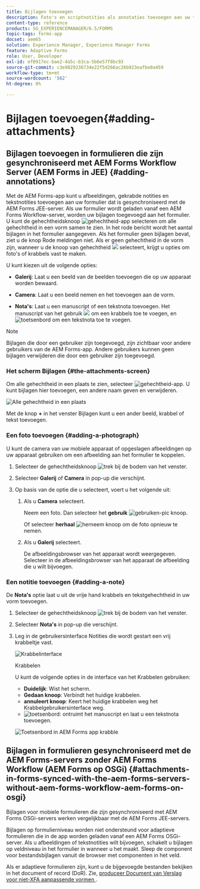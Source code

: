 ```yaml
---
title: Bijlagen toevoegen
description: Foto's en scriptnotities als annotaties toevoegen aan uw taak in de AEM Forms-app
content-type: reference
products: SG_EXPERIENCEMANAGER/6.5/FORMS
topic-tags: forms-app
docset: aem65
solution: Experience Manager, Experience Manager Forms
feature: Adaptive Forms
role: User, Developer
exl-id: ef0917ec-bae2-4a5c-b3ca-5b6e57f8bc93
source-git-commit: c3e9029236734e22f5d266ac26b923eafbe0a459
workflow-type: tm+mt
source-wordcount: '562'
ht-degree: 0%

---
```


# Bijlagen toevoegen{#adding-attachments}

## Bijlagen toevoegen in formulieren die zijn gesynchroniseerd met AEM Forms Workflow Server (AEM Forms in JEE) {#adding-annotations}

Met de AEM Forms-app kunt u afbeeldingen, gekrabde notities en tekstnotities toevoegen aan uw formulier dat is gesynchroniseerd met de AEM Forms JEE-server. Als uw formulier wordt geladen vanaf een AEM Forms Workflow-server, worden uw bijlagen toegevoegd aan het formulier. U kunt de gehechtheidsknoop ![ gehechtheid-app ](assets/attachments-app.png) selecteren om alle gehechtheid in een vorm samen te zien. In het rode bericht wordt het aantal bijlagen in het formulier aangegeven. Als het formulier geen bijlagen bevat, ziet u de knop Rode meldingen niet. Als er geen gehechtheid in de vorm zijn, wanneer u de knoop van gehechtheid ![ ](assets/attch.png) selecteert, krijgt u opties om foto&#39;s of krabbels vast te maken.

U kunt kiezen uit de volgende opties:

* **Galerij**: Laat u een beeld van de beelden toevoegen die op uw apparaat worden bewaard.

* **Camera**: Laat u een beeld nemen en het toevoegen aan de vorm.

* **Nota&#39;s**: Laat u een manuscript of een tekstnota toevoegen. Het manuscript van het gebruik ![ ](assets/scribble.png) om een krabbels toe te voegen, en ![ toetsenbord ](assets/keyboard.png) om een tekstnota toe te voegen.

>[!NOTE]
>
>Bijlagen die door een gebruiker zijn toegevoegd, zijn zichtbaar voor andere gebruikers van de AEM Forms-app. Andere gebruikers kunnen geen bijlagen verwijderen die door een gebruiker zijn toegevoegd.
>

### Het scherm Bijlagen {#the-attachments-screen}

Om alle gehechtheid in een plaats te zien, selecteer ![ gehechtheid-app ](assets/attachments-app.png). U kunt bijlagen hier toevoegen, een andere naam geven en verwijderen.

![ Alle gehechtheid in een plaats ](assets/attachments-screen.png)

Met de knop **+** in het venster Bijlagen kunt u een ander beeld, krabbel of tekst toevoegen.

### Een foto toevoegen {#adding-a-photograph}

U kunt de camera van uw mobiele apparaat of opgeslagen afbeeldingen op uw apparaat gebruiken om een afbeelding aan het formulier te koppelen.

1. Selecteer de gehechtheidsknoop ![ trek ](assets/attch.png) bij de bodem van het venster.
1. Selecteer **Galerij** of **Camera** in pop-up die verschijnt.
1. Op basis van de optie die u selecteert, voert u het volgende uit:

   1. Als u **Camera** selecteert.

      Neem een foto. Dan selecteer het **gebruik** ![ gebruiken-pic ](assets/use-pic.png) knoop.

      Of selecteer **herhaal** ![ herneem ](assets/retake.png) knoop om de foto opnieuw te nemen.

   1. Als u **Galerij** selecteert.

      De afbeeldingsbrowser van het apparaat wordt weergegeven. Selecteer in de afbeeldingsbrowser van het apparaat de afbeelding die u wilt bijvoegen.

### Een notitie toevoegen {#adding-a-note}

De **Nota&#39;s** optie laat u uit de vrije hand krabbels en tekstgehechtheid in uw vorm toevoegen.

1. Selecteer de gehechtheidsknoop ![ trek ](assets/attch.png) bij de bodem van het venster.
1. Selecteer **Nota&#39;s** in pop-up die verschijnt.
1. Leg in de gebruikersinterface Notities die wordt gestart een vrij krabbeltje vast.

   ![ Krabbelinterface ](assets/scribble-ui.png)

   Krabbelen

   U kunt de volgende opties in de interface van het Krabbelen gebruiken:

   * **Duidelijk**: Wist het scherm.
   * **Gedaan knoop**: Verbindt het huidige krabbelen.
   * **annuleert knoop**: Keert het huidige krabbelen weg het Krabbelgebruikersinterface weg.
   * ![ toetsenbord ](assets/keyboard.png): ontruimt het manuscript en laat u een tekstnota toevoegen.

   ![ Toetsenbord in AEM Forms app krabble ](assets/keyboard-inapp.png)

## Bijlagen in formulieren gesynchroniseerd met de AEM Forms-servers zonder AEM Forms Workflow (AEM Forms op OSGi) {#attachments-in-forms-synced-with-the-aem-forms-servers-without-aem-forms-workflow-aem-forms-on-osgi}

Bijlagen voor mobiele formulieren die zijn gesynchroniseerd met AEM Forms OSGi-servers werken vergelijkbaar met de AEM Forms JEE-servers.

Bijlagen op formulierniveau worden niet ondersteund voor adaptieve formulieren die in de app worden geladen vanaf een AEM Forms OSGi-server. Als u afbeeldingen of tekstnotities wilt bijvoegen, schakelt u bijlagen op veldniveau in het formulier in wanneer u het maakt. Sleep de component voor bestandsbijlagen vanuit de browser met componenten in het veld.

Als er adaptieve formulieren zijn, kunt u de bijgevoegde bestanden bekijken in het document of record (DoR). Zie, [ produceer Document van Verslag voor niet-XFA aanpassende vormen ](../../forms/using/generate-document-of-record-for-non-xfa-based-adaptive-forms.md).
